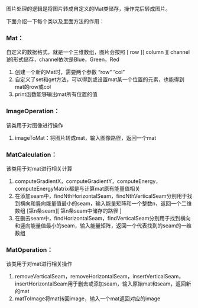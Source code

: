 图片处理的逻辑是将图片转成自定义的Mat类储存，操作完后转成图片。

下面介绍一下每个类以及里面方法的作用：

### **Mat**：

自定义的数据格式，就是一个三维数组，图片会按照 [ row ][ column ][ channel ]的形式储存，channel依次是Blue，Green，Red
1. 创建一个新的Mat时，需要两个参数 “row“ ”col”
2. 自定义了set和get方法，可以得到或设置mat某一个位置的元素，也能得到mat的row或col
3. print函数能够输出mat所有位置的值


### **ImageOperation**：
该类用于对图像进行操作
1. imageToMat：将图片转成mat，输入图像路径，返回一个mat




### **MatCalculation**：
该类用于对mat进行相关计算

1. computeGradientX，computeGradientY，computeEnergy，computeEnergyMatrix都是与计算mat原有能量值相关
2. 在添加seam中，findNthHorizontalSeam，findNthVerticalSeam分别用于找到横向和竖向能量值最小的seam，输入能量矩阵和一个整数n，返回一个二维数组 [第n条seam][ 第n条seam中储存的路径 ]
3. 在删去seam中，findHorizontalSeam，findVerticalSeam分别用于找到横向和竖向能量值最小的seam，输入能量矩阵，返回一个代表找到的seam的一维数组

### **MatOperation**：
该类用于对mat进行相关操作

1. removeVerticalSeam，removeHorizontalSeam，insertVerticalSeam，insertHorizontalSeam用于删去或添加seam，输入原始mat和seam，返回新的mat
2. matToImage将mat转回image，输入一个mat返回对应的image
